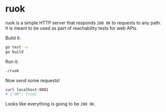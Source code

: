 # ruok

ruok is a simple HTTP server that responds `200 OK` to requests to any path. It is meant to be used as part of reachability tests for web APIs.

Build it:

```bash
go test -v
go build
```

Run it:

```bash
./ruok
```

Now send some requests!

```bash
curl localhost:8081
# {"OK": true}
```

Looks like everything is going to be `200 OK`.
